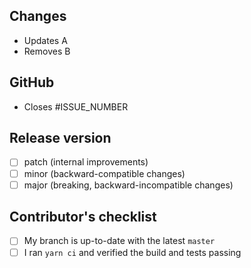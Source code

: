 ## Changes

<!-- Please describe the changes introduced by your Pull request -->

- Updates A
- Removes B

## GitHub

<!-- Reference GitHub issues related or affected by your Pull request -->

- Closes #ISSUE_NUMBER

## Release version

<!-- Check the character of your changes -->

- [ ] patch (internal improvements)
- [ ] minor (backward-compatible changes)
- [ ] major (breaking, backward-incompatible changes)

## Contributor's checklist

<!-- Make sure all of the below are checked -->

- [ ] My branch is up-to-date with the latest `master`
- [ ] I ran `yarn ci` and verified the build and tests passing
